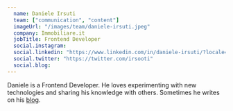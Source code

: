 ```yaml
---
  name: Daniele Irsuti
  team: ["communication", "content"]
  imageUrl: "/images/team/daniele-irsuti.jpeg"
  company: Immobiliare.it
  jobTitle: Frontend Developer
  social.instagram: 
  social.linkedin: "https://www.linkedin.com/in/daniele-irsuti/?locale=en_US"
  social.twitter: "https://twitter.com/irsooti"
  social.blog: 
---
```


Daniele is a Frontend Developer. He loves experimenting with new technologies and sharing his knowledge with others.
Sometimes he writes on his [blog](https://danieleirsuti.dev/).